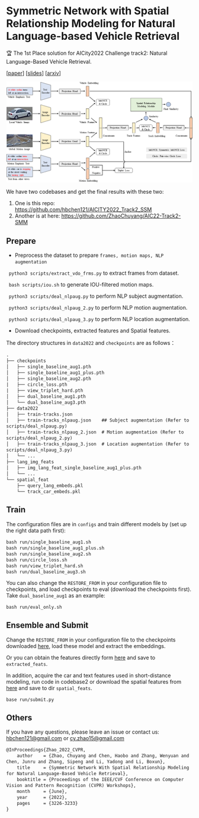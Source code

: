 # Symmetric Network with Spatial Relationship Modeling for Natural Language-based Vehicle Retrieval

🏆 The 1st Place solution for AICity2022 Challenge track2: Natural Language-Based Vehicle Retrieval.

\[[paper](https://openaccess.thecvf.com/content/CVPR2022W/AICity/papers/Zhao_Symmetric_Network_With_Spatial_Relationship_Modeling_for_Natural_Language-Based_Vehicle_CVPRW_2022_paper.pdf)\] \[[slides]()\] \[[arxiv]()\]

![framework](imgs/framework.png)

We have two codebases and get the final results with these two:

1. One is this repo: https://github.com/hbchen121/AICITY2022_Track2_SSM
2. Another is at here: https://github.com/ZhaoChuyang/AIC22-Track2-SMM


## Prepare
-  Preprocess the dataset to prepare `frames, motion maps, NLP augmentation`

` python3 scripts/extract_vdo_frms.py` to extract frames from dataset.

` bash scripts/iou.sh` to generate IOU-filtered motion maps.

` python3 scripts/deal_nlpaug.py` to perform NLP subject augmentation.

` python3 scripts/deal_nlpaug_2.py` to perform NLP motion augmentation.

` python3 scripts/deal_nlpaug_3.py` to perform NLP location augmentation.

-  Download checkpoints, extracted features and Spatial features. 

The directory structures in `data2022` and `checkpoints` are as follows：
```
.
├── checkpoints
│   ├── single_baseline_aug1.pth
│   ├── single_baseline_aug1_plus.pth
│   ├── single_baseline_aug2.pth
|   ├── circle_loss.pth
|   ├── view_triplet_hard.pth
│   ├── dual_baseline_aug1.pth
│   └── dual_baseline_aug3.pth
├── data2022
│   ├── train-tracks.json
│   ├── train-tracks_nlpaug.json    ## Subject augmentation (Refer to scripts/deal_nlpaug.py)
│   ├── train-tracks_nlpaug_2.json  # Motion augmentation (Refer to scripts/deal_nlpaug_2.py)
│   ├── train-tracks_nlpaug_3.json  # Location augmentation (Refer to scripts/deal_nlpaug_3.py)
│   └── ...
├── lang_img_feats
│   ├── img_lang_feat_single_baseline_aug1_plus.pth
│   └── ...
└── spatial_feat
    ├── query_lang_embeds.pkl
    └── track_car_embeds.pkl
```

## Train

The configuration files are in `configs` and train different models by (set up the right data path first):

```
bash run/single_baseline_aug1.sh
bash run/single_baseline_aug1_plus.sh
bash run/single_baseline_aug2.sh
bash run/circle_loss.sh
bash run/view_triplet_hard.sh
bash run/dual_baseline_aug3.sh
```

You can also change the `RESTORE_FROM` in your configuration file to checkpoints, and load checkpoints to eval (download the checkpoints first).
Take `dual_baseline_aug1` as an example:

```
bash run/eval_only.sh
```


## Ensemble and Submit  

Change the `RESTORE_FROM` in your configuration file to the checkpoints downloaded [here](https://drive.google.com/drive/folders/1J05FnYwbmh839bMVRK_xeo9P_twRz5gL?usp=sharing), load these model and extract the embeddings.

Or you can obtain the features directly form [here](https://drive.google.com/drive/folders/195E3mtzRE4LRGMgT1L4nHCCn8brq4t7r?usp=sharing) and save to `extracted_feats`.

In addition, acquire the car and text features used in short-distance modeling, run code in codebase2 or download the spatial features from [here](https://drive.google.com/drive/folders/1UIb4_YDJaGxER7qRhTtBoayMitzAndbz?usp=sharing) and save to dir `spatial_feats`.
```
base run/submit.py
```

## Others

If you have any questions, please leave an issue or contact us: hbchen121@gmail.com or cy.zhao15@gmail.com

```
@InProceedings{Zhao_2022_CVPR,
    author    = {Zhao, Chuyang and Chen, Haobo and Zhang, Wenyuan and Chen, Junru and Zhang, Sipeng and Li, Yadong and Li, Boxun},
    title     = {Symmetric Network With Spatial Relationship Modeling for Natural Language-Based Vehicle Retrieval},
    booktitle = {Proceedings of the IEEE/CVF Conference on Computer Vision and Pattern Recognition (CVPR) Workshops},
    month     = {June},
    year      = {2022},
    pages     = {3226-3233}
}
```
